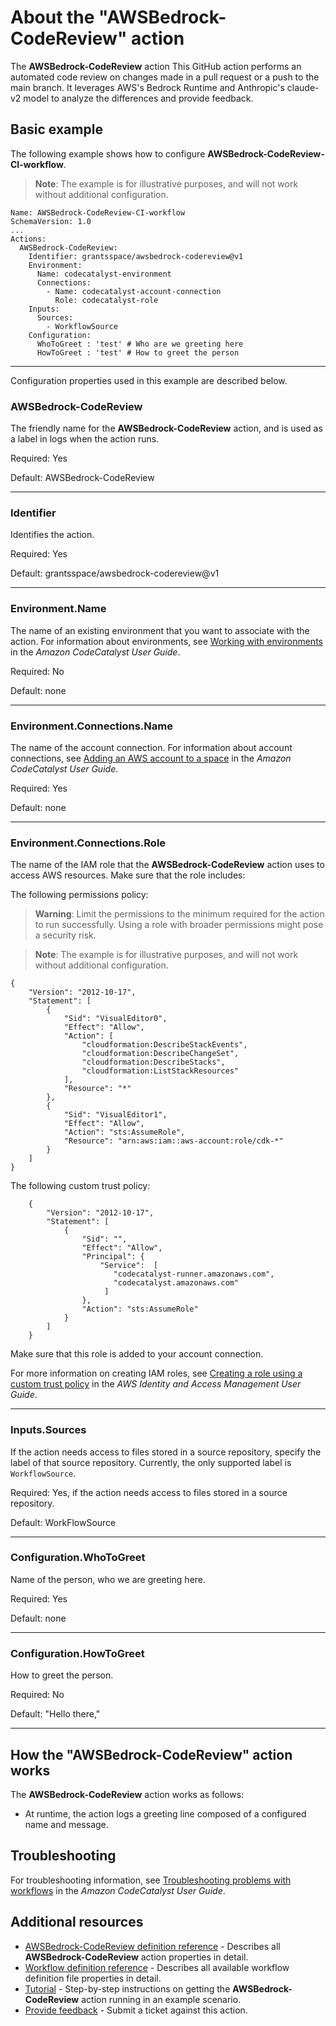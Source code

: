 # About the "AWSBedrock-CodeReview" action

<!--
- Explain why your customers would use this action.
- What does it offer?
- What is the end goal of using this action?
- If it is similar to another action, what makes it unique?
- Example content follows.
--->

The **AWSBedrock-CodeReview** action This GitHub action performs an automated code review on changes made in a pull request or a push to the main branch. It leverages AWS's Bedrock Runtime and Anthropic's claude-v2 model to analyze the differences and provide feedback.

## Basic example

<!--
- Include a real-world example + an introduction explaining the example.
- The example should show just the action YAML code, but...
- If the action relies on other actions, include the larger workflow YAML.
- Example content follows. -->

The following example shows how to configure **AWSBedrock-CodeReview-CI-workflow**.

> **Note**: The example is for illustrative purposes, and will not work without additional configuration.

```
Name: AWSBedrock-CodeReview-CI-workflow
SchemaVersion: 1.0
...
Actions:
  AWSBedrock-CodeReview:
    Identifier: grantsspace/awsbedrock-codereview@v1
    Environment:
      Name: codecatalyst-environment
      Connections:
        - Name: codecatalyst-account-connection
          Role: codecatalyst-role
    Inputs:
      Sources:
        - WorkflowSource
    Configuration:
      WhoToGreet : 'test' # Who are we greeting here
      HowToGreet : 'test' # How to greet the person
```

---

Configuration properties used in this example are described below.

### AWSBedrock-CodeReview

The friendly name for the **AWSBedrock-CodeReview** action, and is used as a label in logs when the action runs.

Required: Yes

Default: AWSBedrock-CodeReview

---

### Identifier

Identifies the action.

Required: Yes

Default: grantsspace/awsbedrock-codereview@v1

---

### Environment.Name

The name of an existing environment that you want to associate with the action. For information about environments, see [Working with environments](https://docs.aws.amazon.com/codecatalyst/latest/userguide/deploy-environments.html) in the _Amazon CodeCatalyst User Guide_.

Required: No

Default: none

---

### Environment.Connections.Name

The name of the account connection. For information about account connections, see [Adding an AWS account to a space](https://docs.aws.amazon.com/codecatalyst/latest/userguide/ipa-connect-account-create.html) in the _Amazon CodeCatalyst User Guide_.

Required: Yes

Default: none

---

### Environment.Connections.Role

The name of the IAM role that the **AWSBedrock-CodeReview** action uses to access AWS resources. Make sure that the role includes:

The following permissions policy:

> **Warning**: Limit the permissions to the minimum required for the action to run successfully. Using a role with broader permissions might pose a security risk.

> **Note**: The example is for illustrative purposes, and will not work without additional configuration.

```
{
    "Version": "2012-10-17",
    "Statement": [
        {
            "Sid": "VisualEditor0",
            "Effect": "Allow",
            "Action": [
                "cloudformation:DescribeStackEvents",
                "cloudformation:DescribeChangeSet",
                "cloudformation:DescribeStacks",
                "cloudformation:ListStackResources"
            ],
            "Resource": "*"
        },
        {
            "Sid": "VisualEditor1",
            "Effect": "Allow",
            "Action": "sts:AssumeRole",
            "Resource": "arn:aws:iam::aws-account:role/cdk-*"
        }
    ]
}
```

The following custom trust policy:

```
    {
        "Version": "2012-10-17",
        "Statement": [
            {
                "Sid": "",
                "Effect": "Allow",
                "Principal": {
                    "Service":  [
                       "codecatalyst-runner.amazonaws.com",
                       "codecatalyst.amazonaws.com"
                     ]
                },
                "Action": "sts:AssumeRole"
            }
        ]
    }
```

Make sure that this role is added to your account connection.

For more information on creating IAM roles, see [Creating a role using a custom trust policy](https://docs.aws.amazon.com/IAM/latest/UserGuide/id_roles_create_for-custom.html) in the _AWS Identity and Access Management User Guide_.

---

### Inputs.Sources

If the action needs access to files stored in a source repository, specify the label of that source repository. Currently, the only supported label is `WorkflowSource`.

Required: Yes, if the action needs access to files stored in a source repository.

Default: WorkFlowSource

---

### Configuration.WhoToGreet

Name of the person, who we are greeting here.

Required: Yes

Default: none

---

### Configuration.HowToGreet

How to greet the person.

Required: No

Default: "Hello there,"

---

## How the "AWSBedrock-CodeReview" action works

<!-- An optional section where you can describe behind-the-scenes processing, or extra details.
Example content follows. -->

The **AWSBedrock-CodeReview** action works as follows:

-   At runtime, the action logs a greeting line composed of a configured name and message.

## Troubleshooting

<!-- An optional section where you can provide a link to troubleshooting information.
Example content follows. -->

For troubleshooting information, see [Troubleshooting problems with workflows](https://docs.aws.amazon.com/codecatalyst/latest/userguide/troubleshooting-workflows.html) in the _Amazon CodeCatalyst User Guide_.

## Additional resources

<!-- Add links to other places in your docs, as required. -->

-   [AWSBedrock-CodeReview definition reference](https://www.mycompany.com/docs/ACTIONNAME-action-yaml) - Describes all **AWSBedrock-CodeReview** action properties in detail.
-   [Workflow definition reference](https://www.mycompany.com/docs/ACTIONNAME-workflow-yaml) - Describes all available workflow definition file properties in detail.
-   [Tutorial](https://www.mycompany.com/docs/ACTIONNAME-action-tut) - Step-by-step instructions on getting the **AWSBedrock-CodeReview** action running in an example scenario.
-   [Provide feedback](www.mycompany.com/feedback) - Submit a ticket against this action.

